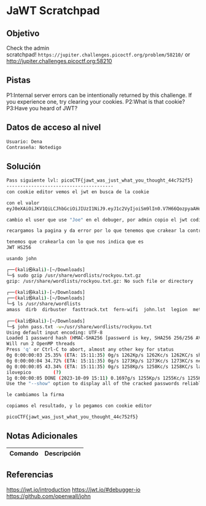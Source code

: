 # JaWT Scratchpad
## Objetivo
Check the admin scratchpad! `https://jupiter.challenges.picoctf.org/problem/58210/` or http://jupiter.challenges.picoctf.org:58210
## Pistas
P1:Internal server errors can be intentionally returned by this challenge. If you experience one, try clearing your cookies.
P2:What is that cookie?
P3:Have you heard of JWT?
## Datos de acceso al nivel
```bash
Usuario: Dena
Contraseña: Notedigo
```
## Solución
```bash
Pass siguiente lvl: picoCTF{jawt_was_just_what_you_thought_44c752f5}
---------------------------------------
con cookie editor vemos el jwt en busca de la cookie

con el valor
eyJ0eXAiOiJKV1QiLCJhbGciOiJIUzI1NiJ9.eyJ1c2VyIjoiSm9lIn0.V7H66QozpyaAHo2QPSny-C3lIKjifq1y8y2MApY-mno

cambio el user que use "Joe" en el debuger, por admin copio el jwt codificado y lo pego en la cookie 

recargamos la pagina y da error por lo que tenemos que crakear la contraseña secreta para obtener la firma jwt

tenemos que crakearla con lo que nos indica que es 
JWT HS256

usando john

┌──(kali㉿kali)-[~/Downloads]
└─$ sudo gzip /usr/share/wordlists/rockyou.txt.gz 
gzip: /usr/share/wordlists/rockyou.txt.gz: No such file or directory
                                                                                                                                                                      
┌──(kali㉿kali)-[~/Downloads]
┌──(kali㉿kali)-[~/Downloads]
└─$ ls /usr/share/wordlists                            
amass  dirb  dirbuster  fasttrack.txt  fern-wifi  john.lst  legion  metasploit  nmap.lst  rockyou.txt  sqlmap.txt  wfuzz  wifite.txt
                                                                                                                                                                      
┌──(kali㉿kali)-[~/Downloads]
└─$ john pass.txt -w=/usr/share/wordlists/rockyou.txt 
Using default input encoding: UTF-8
Loaded 1 password hash (HMAC-SHA256 [password is key, SHA256 256/256 AVX2 8x])
Will run 2 OpenMP threads
Press 'q' or Ctrl-C to abort, almost any other key for status
0g 0:00:00:03 25.35% (ETA: 15:11:35) 0g/s 1262Kp/s 1262Kc/s 1262KC/s shell7737..sheenyboy1
0g 0:00:00:04 34.72% (ETA: 15:11:35) 0g/s 1273Kp/s 1273Kc/s 1273KC/s newpats12..new14uu11
0g 0:00:00:05 43.34% (ETA: 15:11:35) 0g/s 1258Kp/s 1258Kc/s 1258KC/s laviniger9..laurentiumo
ilovepico        (?)     
1g 0:00:00:05 DONE (2023-10-09 15:11) 0.1697g/s 1255Kp/s 1255Kc/s 1255KC/s iloverob4live345..ilovemymother@
Use the "--show" option to display all of the cracked passwords reliably

le cambiamos la firma 

copiamos el resultado, y lo pegamos con cookie editor

picoCTF{jawt_was_just_what_you_thought_44c752f5}


```
## Notas Adicionales

| Comando  | Descripción | 
|------------|--------------|

## Referencias 
https://jwt.io/introduction
https://jwt.io/#debugger-io
https://github.com/openwall/john